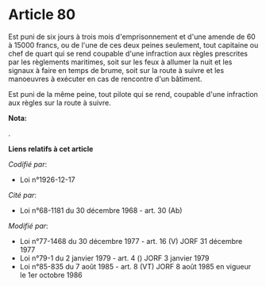 # Article 80

Est puni de six jours à trois mois d'emprisonnement et d'une amende de 60 à 15000 francs, ou de l'une de ces deux peines
seulement, tout capitaine ou chef de quart qui se rend coupable d'une infraction aux règles prescrites par les règlements
maritimes, soit sur les feux à allumer la nuit et les signaux à faire en temps de brume, soit sur la route à suivre et les
manoeuvres à exécuter en cas de rencontre d'un bâtiment.

Est puni de la même peine, tout pilote qui se rend, coupable d'une infraction aux règles sur la route à suivre.

**Nota:**

.

**Liens relatifs à cet article**

_Codifié par_:

  - Loi n°1926-12-17

_Cité par_:

  - Loi n°68-1181 du 30 décembre 1968 - art. 30 (Ab)

_Modifié par_:

  - Loi n°77-1468 du 30 décembre 1977 - art. 16 (V) JORF 31 décembre 1977
  - Loi n°79-1 du 2 janvier 1979 - art. 4 () JORF 3 janvier 1979
  - Loi n°85-835 du 7 août 1985 - art. 8 (VT) JORF 8 août 1985 en vigueur le 1er octobre 1986
